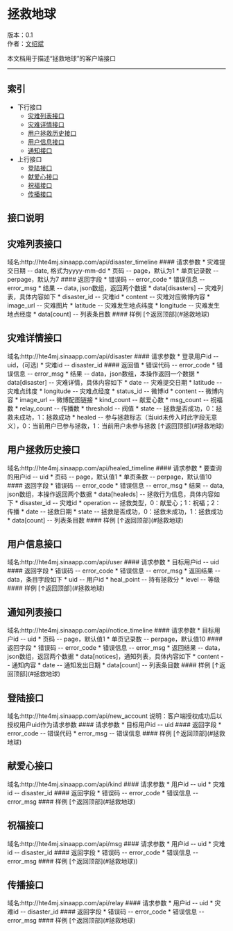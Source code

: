 拯救地球
==============

版本：0.1  
作者：[文绍斌](mailto:ultraman_wen@sina.com)

本文档用于描述“拯救地球”的客户端接口
******************************
索引
----
* 下行接口
  	* 	[灾难列表接口](#灾难列表接口)
  	*	[灾难详情接口](#灾难详情接口)
  	*	[用户拯救历史接口](#用户拯救历史接口)
  	*	[用户信息接口](#用户信息接口)
  	*	[通知接口](#通知接口)
* 上行接口
	*	[登陆接口](#登陆接口)
	*	[献爱心接口](#献爱心接口)
	*	[祝福接口](#祝福接口)
	*	[传播接口](#传播接口)

接口说明
--------

<h2>灾难列表接口</h2>
域名:http://hte4mj.sinaapp.com/api/disaster_timeline
#### 请求参数
	* 灾难提交日期 -- date, 格式为yyyy-mm-dd
	* 页码 -- page，默认为1
	* 单页记录数 -- perpage，默认为7
#### 返回字段
	* 错误码 -- error_code
	* 错误信息 -- error_msg
	* 结果 -- data, json数组，返回两个数据
		* data[disasters] -- 灾难列表，具体内容如下
			* disaster_id -- 灾难id
			* content -- 灾难对应微博内容
			* image_url -- 灾难图片
			* latitude -- 灾难发生地点纬度
			* longitude -- 灾难发生地点经度
		* data[count] -- 列表条目数
#### 样例
[↑返回顶部](#拯救地球)

<h2>灾难详情接口</h2>
域名:http://hte4mj.sinaapp.com/api/disaster
#### 请求参数
	* 登录用户id -- uid，(可选)
	* 灾难id -- disaster_id
#### 返回值
	* 错误代码 -- error_code
	* 错误信息 -- error_msg
	* 结果 -- data，json数组，本操作返回一个数据
		* data[disaster] -- 灾难详情，具体内容如下
			* date -- 灾难提交日期
			* latitude -- 灾难点纬度
			* longitude -- 灾难点经度
			* status_id -- 微博id
			* content -- 微博内容
			* image_url -- 微博配图链接
			* kind_count -- 献爱心数
			* msg_count -- 祝福数
			* relay_count -- 传播数
			* threshold -- 阀值
			* state -- 拯救是否成功，0：拯救未成功，1：拯救成功
			* healed -- 参与拯救标志（当uid未传入时此字段无意义），0：当前用户已参与拯救，1：当前用户未参与拯救
[↑返回顶部](#拯救地球)

<h2>用户拯救历史接口</h2>
域名:http://hte4mj.sinaapp.com/api/healed_timeline
#### 请求参数
	* 要查询的用户id -- uid
	* 页码 -- page，默认值1
	* 单页条数 -- perpage，默认值10
#### 返回字段
	* 错误码 -- error_code
	* 错误信息 -- error_msg
	* 结果 -- data, json数组，本操作返回两个数据
		* data[healeds] -- 拯救行为信息，具体内容如下
			* disaster_id -- 灾难id
			* operation -- 拯救类型，0：献爱心；1：祝福；2：传播
			* date -- 拯救日期
			* state -- 拯救是否成功，0：拯救未成功，1：拯救成功
		* data[count] -- 列表条目数
#### 样例
[↑返回顶部](#拯救地球)

<h2>用户信息接口</h2>
域名:http://hte4mj.sinaapp.com/api/user
#### 请求参数
	* 目标用户id -- uid
#### 返回字段
	* 错误码 -- error_code
	* 错误信息 -- error_msg
	* 返回结果 -- data，条目字段如下
		* uid -- 用户id
		* heal_point -- 持有拯救分
		* level -- 等级
#### 样例
[↑返回顶部](#拯救地球)

<h2>通知列表接口</h2>
域名:http://hte4mj.sinaapp.com/api/notice_timeline
#### 请求参数
	* 目标用户id -- uid
	* 页码 -- page，默认值1
	* 单页记录数 -- perpage，默认值10
#### 返回字段
	* 错误码 -- error_code
	* 错误信息 -- error_msg
	* 返回结果 -- data，json数组，返回两个数据
		* data[notices]，通知列表，具体内容如下
			* content -- 通知内容
			* date -- 通知发出日期
		* data[count] -- 列表条目数
#### 样例
[↑返回顶部](#拯救地球)

<h2>登陆接口</h2>
域名:http://hte4mj.sinaapp.com/api/new_account
说明：客户端授权成功后以授权用户uid作为请求参数
#### 请求参数
	* 目标用户id -- uid
#### 返回字段
	* error_code -- 错误代码
	* error_msg -- 错误信息
#### 样例
[↑返回顶部](#拯救地球)

<h2>献爱心接口</h2>
域名:http://hte4mj.sinaapp.com/api/kind
#### 请求参数
	* 用户id -- uid
	* 灾难id -- disaster_id
#### 返回字段
	* 错误码 -- error_code
	* 错误信息 -- error_msg
#### 样例
[↑返回顶部](#拯救地球)

<h2>祝福接口</h2>
域名:http://hte4mj.sinaapp.com/api/msg
#### 请求参数
	* 用户id -- uid
	* 灾难id -- disaster_id
#### 返回字段
	* 错误码 -- error_code
	* 错误信息 -- error_msg
#### 样例
[↑返回顶部](#拯救地球))

<h2>传播接口</h2>
域名:http://hte4mj.sinaapp.com/api/relay
#### 请求参数
	* 用户id -- uid
	* 灾难id -- disaster_id
#### 返回字段
	* 错误码 -- error_code
	* 错误信息 -- error_msg
#### 样例
[↑返回顶部](#拯救地球)
